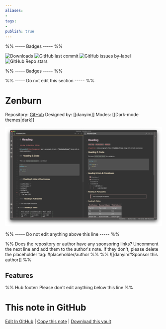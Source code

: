 ```yaml
---
aliases:
- 
tags: 
- 
publish: true
---
```


%% ----- Badges ----- %%

![Downloads](https://img.shields.io/badge/downloads-1208-573E7A?style=for-the-badge&logo=)
![GitHub last commit](https://img.shields.io/github/last-commit/danyim/obsidian-zenburn?color=573E7A&label=last%20update&logo=github&style=for-the-badge)
![GitHub issues by-label](https://img.shields.io/github/issues/danyim/obsidian-zenburn/help%20wanted?color=573E7A&logo=github&style=for-the-badge) 
![GitHub Repo stars](https://img.shields.io/github/stars/danyim/obsidian-zenburn?color=573E7A&logo=github&style=for-the-badge)

%% ----- Badges ----- %%

%% ----- Do not edit this section ----- %%

# Zenburn

Repository: [GitHub](https://github.com/danyim/obsidian-zenburn)
Designed by: [[danyim]]
Modes: [[Dark-mode themes|dark]]



![screenshot](https://github.com/danyim/obsidian-zenburn/raw/main/screen.png)

%% ----- Do not edit anything above this line ----- %% 

%% Does the repository or author have any sponsoring links? Uncomment the next line and add them to the author's note. If they don't, please delete the placeholder tag: #placeholder/author %%
%% ![[danyim#Sponsor this author]] %%


## Features



%% Hub footer: Please don't edit anything below this line %%

# This note in GitHub

<span class="git-footer">[Edit In GitHub](https://github.dev/obsidian-community/obsidian-hub/blob/main/02%20-%20Community%20Expansions/02.05%20All%20Community%20Expansions/Themes/Zenburn.md "git-hub-edit-note") | [Copy this note](https://raw.githubusercontent.com/obsidian-community/obsidian-hub/main/02%20-%20Community%20Expansions/02.05%20All%20Community%20Expansions/Themes/Zenburn.md "git-hub-copy-note") | [Download this vault](https://github.com/obsidian-community/obsidian-hub/archive/refs/heads/main.zip "git-hub-download-vault") </span>
